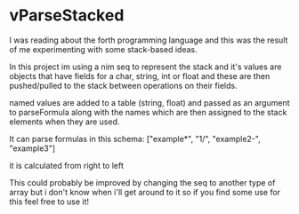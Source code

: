 # vParseStacked
I was reading about the forth programming language and this was the result of me experimenting with some stack-based ideas.


In this project im using a nim seq to represent the stack and it's values are objects that have fields for a char, string, int or float and these are then pushed/pulled to the stack between operations on their fields.

named values are added to a table (string, float) and passed as an argument to parseFormula along with the names which are then assigned to the stack elements when they are used.

It can parse formulas in this schema: 
["example*", "1/", "example2-", "example3"]

it is calculated from right to left

This could probably be improved by changing the seq to another type of array but i don't know when i'll get around to it so if you find some use for this feel free to use it!

